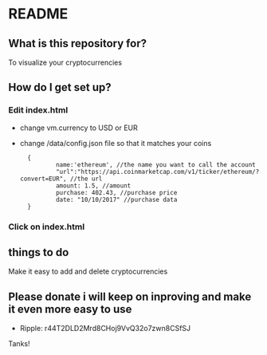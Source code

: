 # README #

## What is this repository for? ##

To visualize your cryptocurrencies

## How do I get set up? ##

### Edit index.html ###
- change vm.currency to USD or EUR
- change /data/config.json file so that it matches your coins

        {
            	name:'ethereum', //the name you want to call the account
            	"url":"https://api.coinmarketcap.com/v1/ticker/ethereum/?convert=EUR", //the url
                amount: 1.5, //amount
                purchase: 402.43, //purchase price
                date: "10/10/2017" //purchase data
        }

### Click on index.html ###

## things to do ##

Make it easy to add and delete cryptocurrencies 

## Please donate i will keep on inproving and make it even more easy to use ##

- Ripple: r44T2DLD2Mrd8CHoj9VvQ32o7zwn8CSfSJ

Tanks!
